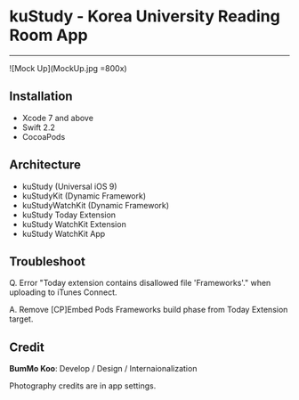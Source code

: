 # kuStudy - Korea University Reading Room App

-----

![Mock Up](MockUp.jpg =800x)

## Installation

* Xcode 7 and above
* Swift 2.2
* CocoaPods

## Architecture

* kuStudy (Universal iOS 9)
* kuStudyKit (Dynamic Framework)
* kuStudyWatchKit (Dynamic Framework)
* kuStudy Today Extension
* kuStudy WatchKit Extension
* kuStudy WatchKit App

## Troubleshoot

Q. Error "Today extension contains disallowed file 'Frameworks'." when uploading to iTunes Connect.

A. Remove [CP]Embed Pods Frameworks build phase from Today Extension target.

## Credit

__BumMo Koo__: Develop / Design / Internaionalization

Photography credits are in app settings.